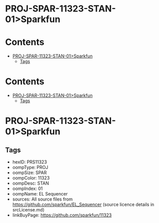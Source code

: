 
PROJ-SPAR-11323-STAN-01>Sparkfun
================================

Contents
========

* [PROJ-SPAR-11323-STAN-01>Sparkfun](#proj-spar-11323-stan-01sparkfun)
	* [Tags](#tags)

Contents
========

* [PROJ-SPAR-11323-STAN-01>Sparkfun](#proj-spar-11323-stan-01sparkfun)
	* [Tags](#tags)

# PROJ-SPAR-11323-STAN-01>Sparkfun

## Tags

- hexID: PRS11323
- oompType: PROJ
- oompSize: SPAR
- oompColor: 11323
- oompDesc: STAN
- oompIndex: 01
- oompName: EL Sequencer
- sources: All source files from https://github.com/sparkfun/EL_Sequencer (source licence details in srcLicense.md)
- linkBuyPage: https://github.com/sparkfun/11323
